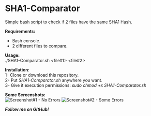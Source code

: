 # SHA1-Comparator
Simple bash script to check if 2 files have the same SHA1 Hash.

<b>Requirements:</b>
- Bash console.
- 2 different files to compare.

<b>Usage:</b><br>
./SHA1-Comparator.sh \<file#1\> \<file#2\>
  
<b>Installation:</b><br>
1- Clone or download this repository.<br>
2- Put <i>SHA1-Comparator.sh</i> anywhere you want.<br>
3- Give it execution permissions: <i>sudo chmod +x SHA1-Comparator.sh</i><br>

<b>Some Screenshots:</b><br>
    <img src="https://imgur.com/r2Rd0RF.png" title="Screenshot#1 - No Errors">
    <img src="https://imgur.com/yL48cD5.png" title="Screenshot#2 - Some Errors">

<b><i>Follow me on GitHub!</i></b><br>
